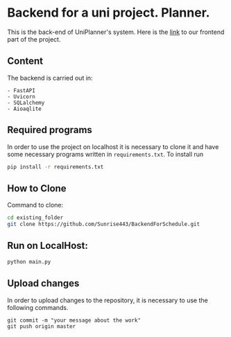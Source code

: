 ﻿# Backend for a uni project. Planner.

This is the back-end of UniPlanner's system.
Here is the [link](https://github.com/kleprer/diary.git) to our frontend part of the project.

## Content

The backend is carried out in:

```
- FastAPI
- Uvicorn
- SQLalchemy
- Aioaqlite
```

## Required programs

In order to use the project on localhost it is necessary to clone it and have some necessary programs written in 
```requirements.txt```.
To install run
```bash
pip install -r requirements.txt
```


## How to Clone

Command to clone:
```bash
cd existing_folder
git clone https://github.com/Sunrise443/BackendForSchedule.git
```


## Run on LocalHost:

```bash
python main.py
```


## Upload changes

In order to upload changes to the repository, it is necessary to use the following commands.
```
git commit -m "your message about the work"
git push origin master
```
